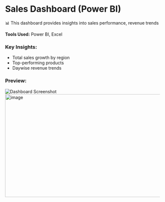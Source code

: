 # Sales Dashboard (Power BI)

📊 This dashboard provides insights into sales performance, revenue trends

**Tools Used:** Power BI, Excel 

### Key Insights:
- Total sales growth by region  
- Top-performing products  
- Daywise revenue trends  

### Preview:
![Dashboard Screenshot](screenshot.png)
<img width="781" height="336" alt="image" src="https://github.com/user-attachments/assets/bb8cef41-1774-45b9-bbbd-be9f52653b8c" />
